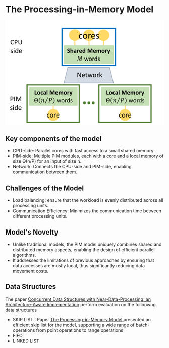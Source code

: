 # The Processing-in-Memory Model

 ![PIM Model](PIM-Model.png)

## Key components of the model
* CPU-side: Parallel cores with fast access to a small shared memory.
* PIM-side: Multiple PIM modules, each with a core and a local memory of size Θ(n/P) for an input of size n.
* Network: Connects the CPU-side and PIM-side, enabling communication between them.

## Challenges of the Model
* Load balancing: ensure that the workload is evenly distributed across all processing units.
* Communication Efficiency: Minimizes the communication time between different processing units.

## Model's Novelty
* Unlike traditional models, the PIM model uniquely combines shared and distributed memory aspects, enabling the design of efficient parallel algorithms.
* It addresses the limitations of previous approaches by ensuring that data accesses are mostly local, thus significantly reducing data movement costs.

## Data Structures
The paper [Concurrent Data Structures with Near-Data-Processing: an Architecture-Aware Implementation](https://jiwon-choe.github.io/spaa19-choe.pdf) perform evaluation on the folloowng data structures 
* SKIP LIST : Paper [The Processing-in-Memory Model ](https://www.cs.ucr.edu/~ygu/papers/SPAA21/PIM.pdf) presented an efficient skip list for the model, supporting a wide range of batch-operations from point operations to range operations 
* FIFO
* LINKED LIST
